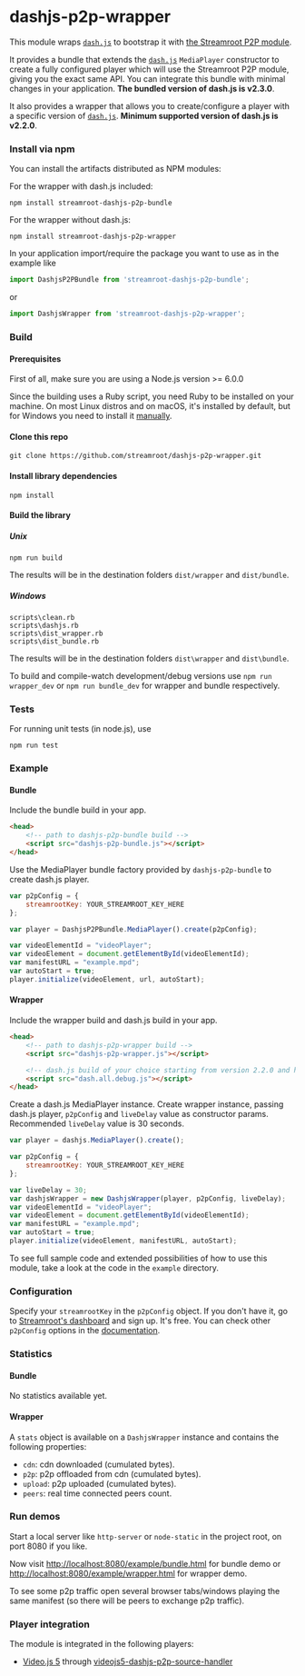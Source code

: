 # dashjs-p2p-wrapper

This module wraps [`dash.js`](https://github.com/Dash-Industry-Forum/dash.js) to bootstrap it with [the Streamroot P2P module](http://streamroot.io).

It provides a bundle that extends the [`dash.js`](https://github.com/Dash-Industry-Forum/dash.js) `MediaPlayer` constructor to create a fully configured player which will use the Streamroot P2P module, giving you the exact same API.
You can integrate this bundle with minimal changes in your application. **The bundled version of dash.js is v2.3.0**.

It also provides a wrapper that allows you to create/configure a player with a specific version of [`dash.js`](https://github.com/Dash-Industry-Forum/dash.js). **Minimum supported version of dash.js is v2.2.0**.

### Install via npm
You can install the artifacts distributed as NPM modules:

For the wrapper with dash.js included:

```
npm install streamroot-dashjs-p2p-bundle
```

For the wrapper without dash.js:

```
npm install streamroot-dashjs-p2p-wrapper
```

In your application import/require the package you want to use as in the example like

```javascript
import DashjsP2PBundle from 'streamroot-dashjs-p2p-bundle';
```

or

```javascript
import DashjsWrapper from 'streamroot-dashjs-p2p-wrapper';
```

### Build

#### Prerequisites

First of all, make sure you are using a Node.js version >= 6.0.0

Since the building uses a Ruby script, you need Ruby to be installed on your machine. On most Linux distros and on macOS, it's installed by default, but for Windows you need to install it [manually](https://www.ruby-lang.org/en/).

#### Clone this repo

```
git clone https://github.com/streamroot/dashjs-p2p-wrapper.git
```

#### Install library dependencies

```
npm install
```

#### Build the library

##### Unix

```
npm run build
```

The results will be in the destination folders `dist/wrapper` and `dist/bundle`.

##### Windows

```
scripts\clean.rb
scripts\dashjs.rb
scripts\dist_wrapper.rb
scripts\dist_bundle.rb
```

The results will be in the destination folders `dist\wrapper` and `dist\bundle`.

To build and compile-watch development/debug versions use ```npm run wrapper_dev``` or ```npm run bundle_dev``` for wrapper and bundle respectively.

### Tests

For running unit tests (in node.js), use

```
npm run test
```

### Example

#### Bundle

Include the bundle build in your app.

```html
<head>
    <!-- path to dashjs-p2p-bundle build -->
    <script src="dashjs-p2p-bundle.js"></script>
</head>
```

Use the MediaPlayer bundle factory provided by `dashjs-p2p-bundle` to create dash.js player.

```javascript
var p2pConfig = {
    streamrootKey: YOUR_STREAMROOT_KEY_HERE
};

var player = DashjsP2PBundle.MediaPlayer().create(p2pConfig);

var videoElementId = "videoPlayer";
var videoElement = document.getElementById(videoElementId);
var manifestURL = "example.mpd";
var autoStart = true;
player.initialize(videoElement, url, autoStart);
```

#### Wrapper

Include the wrapper build and dash.js build in your app.

```html
<head>
    <!-- path to dashjs-p2p-wrapper build -->
    <script src="dashjs-p2p-wrapper.js"></script>

    <!-- dash.js build of your choice starting from version 2.2.0 and higher -->
    <script src="dash.all.debug.js"></script>
</head>
```

Create a dash.js MediaPlayer instance. Create wrapper instance, passing dash.js player, `p2pConfig` and `liveDelay` value as constructor params. Recommended `liveDelay` value is 30 seconds.

```javascript
var player = dashjs.MediaPlayer().create();

var p2pConfig = {
    streamrootKey: YOUR_STREAMROOT_KEY_HERE
};

var liveDelay = 30;
var dashjsWrapper = new DashjsWrapper(player, p2pConfig, liveDelay);
var videoElementId = "videoPlayer";
var videoElement = document.getElementById(videoElementId);
var manifestURL = "example.mpd";
var autoStart = true;
player.initialize(videoElement, manifestURL, autoStart);
```

To see full sample code and extended possibilities of how to use this module, take a look at the code in the `example` directory.

### Configuration

Specify your `streamrootKey` in the `p2pConfig` object. If you don't have it, go to [Streamroot's dashboard](http://dashboard.streamroot.io/) and sign up. It's free. You can check other `p2pConfig` options in the [documentation](https://streamroot.readme.io/docs/p2p-config).

### Statistics

#### Bundle

No statistics available yet.

#### Wrapper

A `stats` object is available on a `DashjsWrapper` instance and contains the following properties:

- `cdn`: cdn downloaded (cumulated bytes).
- `p2p`: p2p offloaded from cdn (cumulated bytes).
- `upload`: p2p uploaded (cumulated bytes).
- `peers`: real time connected peers count.

### Run demos

Start a local server like `http-server` or `node-static` in the project root, on port 8080 if you like.

Now visit <http://localhost:8080/example/bundle.html> for bundle demo or <http://localhost:8080/example/wrapper.html> for wrapper demo.

To see some p2p traffic open several browser tabs/windows playing the same manifest (so there will be peers to exchange p2p traffic).

### Player integration

The module is integrated in the following players:

* [Video.js 5](https://github.com/videojs/video.js/) through [videojs5-dashjs-p2p-source-handler](https://github.com/streamroot/videojs5-dashjs-p2p-source-handler)
